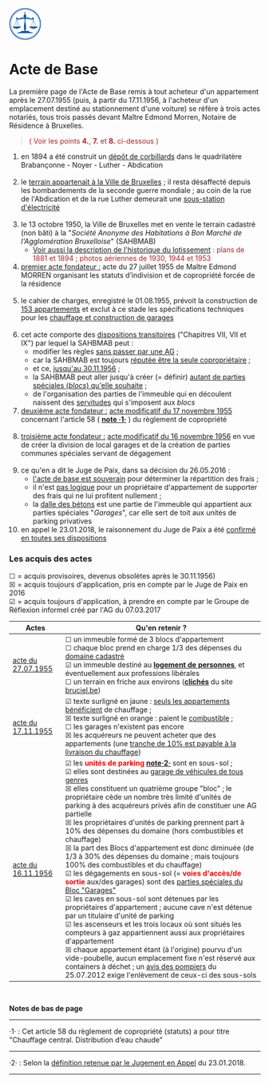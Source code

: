 <link rel="stylesheet" href="normal4.css" type="text/css" />

![](icon_justice.png)

# Acte de Base

La première page de l'Acte de Base remis à tout acheteur d'un appartement après le 27.07.1955 (puis, à partir du 17.11.1956, à l'acheteur d'un emplacement destiné au stationnement d'une voiture) se réfère à trois actes notariés, tous trois passés devant Maître Edmond Morren, Notaire de Résidence à Bruxelles.

> <font color="#b22222">( Voir les points <b>4.</b>, <b>7.</b> et <b>8.</b> ci-dessous )</font>

1. en 1894 a été construit un [dépôt de corbillards](http://www.irismonument.be/fr.Bruxelles_Extension_Est.Avenue_de_la_Brabanconne.html) dans le quadrilatère Brabançonne - Noyer - Luther - Abdication<br>&nbsp; 
2. le [terrain appartenait à la Ville de Bruxelles](acte2_p2.png) ; il resta désaffecté depuis les bombardements de la seconde guerre mondiale ; au coin de la rue de l'Abdication et de la rue Luther demeurait une [sous-station d'électricité](1894.png)<br>&nbsp;
3. le 13 octobre 1950, la Ville de Bruxelles met en vente le terrain cadastré (non bâti) à la "*Société Anonyme des Habitations à Bon Marché de l'Agglomération Bruxelloise*" (SAHBMAB)
    * [Voir aussi la description de l'historique du lotissement](bruciel.md) <font color="#b22222"> : plans de 1881 et 1894 ; photos aériennes de 1930, 1944 et 1953</font>
4. <u>premier acte fondateur :</u> acte du 27 juillet 1955 de Maître Edmond MORREN organisant les statuts d’indivision et de copropriété forcée de la
résidence<br>&nbsp;
5. le cahier de charges, enregistré le 01.08.1955, prévoit la construction de [153 appartements](CdeCh_objet.png) et exclut à ce stade les spécifications techniques pour les [chauffage et construction de garages](CdeCh_art1.png)<br>&nbsp; 
6. cet acte comporte des [dispositions transitoires](Acte_Base_dispositions_transitoires.pdf) ("Chapitres VII, VII et IX") par lequel la SAHBMAB peut :
    * modifier les règles [sans passer par une AG](acte1_chapitre7.png) ;
    * car la SAHBMAB est toujours [réputée être la seule copropriétaire](acte2_p2_2.png) ;
    * et ce, [jusqu'au 30.11.1956](acte1_chapitre9.png) ;
    * la SAHBMAB peut aller jusqu'à créer (= définir) [autant de parties spéciales (*blocs*) qu'elle souhaite](acte1_chapitre7.png) ;
    * de l'organisation des parties de l'immeuble qui en découlent naissent des [servitudes](servitude.md) qui s'imposent aux *blocs*
7. <u>deuxième acte fondateur :</u> [acte modificatif du 17 novembre 1955](acte2_19551117.pdf) concernant l'article 58  ( <a href="#footnote"><b>note &middot;1&middot;</b></a> ) du règlement de copropriété<br>&nbsp;
8. <u>troisième acte fondateur :</u> [acte modificatif du 16 novembre 1956](acte3_19561116.pdf) en vue de créer la division de local garages et de la création de parties communes spéciales servant de dégagement<br>&nbsp;
9. ce qu'en a dit le Juge de Paix, dans sa décision du 26.05.2016 :
    * [l'acte de base est souverain](acte_in_JP2016_1.png) pour déterminer la répartition des frais ;
    * il n'est [pas logique](acte_in_JP2016_2.png) pour un propriétaire d'appartement de supporter des frais qui ne lui profitent nullement ;
    * la [dalle des bétons](acte_in_JP2016_3.png) est une partie de l'immeuble qui appartient aux parties spéciales "*Garages*", car elle sert de toit aux unités de parking privatives
10. en appel le 23.01.2018, le raisonnement du Juge de Paix a été [confirmé en toutes ses dispositions](appel.png)

### Les acquis des actes

&#x2610; = acquis provisoires,  devenus obsolètes après le 30.11.1956)  
&#x2612; = acquis toujours d'application, pris en compte par le Juge de Paix en 2016  
&#x2611; = acquis toujours d'application, à prendre en compte par le Groupe de Réflexion informel créé par l'AG du 07.03.2017

| Actes | Qu'en retenir ? |
| --- | --- |
| [acte du 27.07.1955](acte_19550727.png) | &#x2610; un immeuble formé de 3 blocs d'appartement<br>&#x2610; chaque bloc prend en charge 1/3 des dépenses du [domaine cadastré](https://docs.google.com/spreadsheets/d/1ROmm1ke82EWqpkRzyXTimypGZGgprYYY51rrutabcL4/edit?usp=sharing)<br>&#x2611; un immeuble destiné au [**logement de personnes**](art64_1955.png), et éventuellement aux professions libérales<br>&#x2610; un terrain en friche aux environs ([**clichés**](bruciel.md) du site [bruciel.be](http://bruciel.brussels/)) |
| [acte du 17.11.1955](acte_19551117.png) | &#x2611; texte surligné en jaune : [seuls les appartements bénéficient](art58.png) de chauffage ;<br>&#x2612; texte surligné en orange : paient le [combustible](art58.png) ;<br>&#x2610; les garages n'existent pas encore<br>&#x2612; les acquéreurs ne peuvent acheter que des appartements (une [tranche de 10% est payable à la livraison du chauffage](chapitre9_tranches.png))  |
| [acte du 16.11.1956](acte_19561116.png) | &#x2611; les <font color="red"><b>unités de parking</b></font> <a href="#footnote"><b>note&middot;2&middot;</b></a> sont en sous-sol ;<br>&#x2611; elles sont destinées au [garage de véhicules de tous genres](art64_1956.png)<br>&#x2612; elles constituent un quatrième groupe "bloc" ; le propriétaire cède un nombre très limité d'unités de parking à des acquéreurs privés afin de constituer une AG partielle<br>&#x2612; les propriétaires d'unités de parking prennent part à 10% des dépenses du domaine (hors combustibles et chauffage)<br>&#x2612; la part des Blocs d'appartement est donc diminuée (de 1/3 à 30% des dépenses du domaine ; mais toujours 100% des combustibles et du chauffage)<br>&#x2611; les dégagements en sous-sol (= <font color="red"><b>voies d'accès/de sortie</b></font> aux/des garages) sont des [parties spéciales du Bloc "Garages"](acte3_allees_garages.png)<br>&#x2611; les caves en sous-sol sont détenues par les propriétaires d'appartement ; aucune cave n'est détenue par un titulaire d'unité de parking<br>&#x2611; les ascenseurs et les trois locaux où sont situés les compteurs à gaz appartiennent aussi aux propriétaires d'appartement<br>&#x2612; chaque appartement étant (à l'origine) pourvu d'un vide-poubelle, aucun emplacement fixe n'est réservé aux containers à déchet ; un [avis des pompiers](https://docs.google.com/viewer?a=v&pid=sites&srcid=ZGVmYXVsdGRvbWFpbnxicmFiODBpbnZlbnQyMDE2fGd4Ojc4ODk3ZDVkOGI5N2MwMjk) du 25.07.2012 exige l'enlèvement de ceux-ci des sous-sols |


&nbsp;

<a name="footnote"><b>Notes de bas de page</b></a>

----

&middot;1&middot; : Cet article 58 du règlement de copropriété (statuts) a pour titre "Chauffage central. Distribution d’eau chaude"

---

&middot;2&middot; : Selon la [définition retenue par le Jugement en Appel](appel_p2.png) du 23.01.2018.

---
